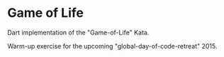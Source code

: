 # Game of Life

Dart implementation of the "Game-of-Life" Kata.

Warm-up exercise for the upcoming "global-day-of-code-retreat" 2015.
